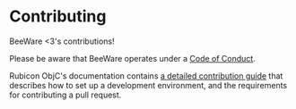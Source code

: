 # Contributing

BeeWare <3's contributions!

Please be aware that BeeWare operates under a [Code of
Conduct](https://beeware.org/community/behavior/code-of-conduct/).

Rubicon ObjC's documentation contains [a detailed contribution
guide](https://rubicon-objc.readthedocs.io/en/latest/how-to/contribute/index.html)
that describes how to set up a development environment, and the requirements for
contributing a pull request.
